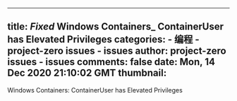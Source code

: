 
---
title: _Fixed_ Windows Containers_ ContainerUser has Elevated Privileges
categories: 
    - 编程
    - project-zero issues - issues
author: project-zero issues - issues
comments: false
date: Mon, 14 Dec 2020 21:10:02 GMT
thumbnail: 
---

<div>   
Windows Containers: ContainerUser has Elevated Privileges  
</div>
            